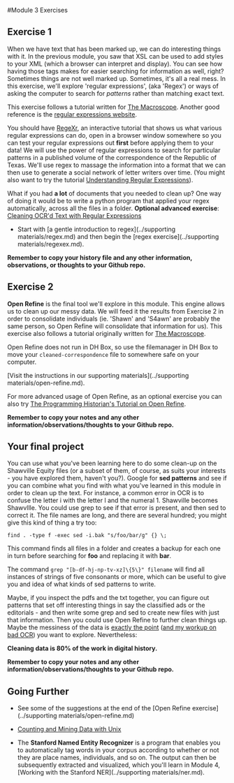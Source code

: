 #Module 3 Exercises

## Exercise 1

When we have text that has been marked up, we can do interesting things with it. In the previous module, you saw that XSL can be used to add styles to your XML (which a browser can interpret and display). You can see how having those tags makes for easier searching for information as well, right? Sometimes things are not well marked up. Sometimes, it's all a real mess. In this exercise, we'll explore 'regular expressions', (aka 'Regex') or ways of asking the computer to search for *patterns* rather than matching exact text.

This exercise follows a tutorial written for [The Macroscope](http://themacroscope.org). Another good reference is the [regular expressions website](http://www.regular-expressions.info/).

You should have [RegeXr](http://www.regexr.com/), an interactive tutorial that shows us what various regular expressions can do, open in a browser window somewhere so you can test your regular expressions out **first** before applying them to your data!  We will use the power of regular expressions to search for particular patterns in a published volume of the correspondence of the Republic of Texas. We'll use regex to massage the information into a format that we can then use to generate a social network of letter writers over time. (You might also want to try the tutorial [Understanding Regular Expressions](http://programminghistorian.org/lessons/understanding-regular-expressions)).

What if you had **a lot** of documents that you needed to clean up? One way of doing it would be to write a python program that applied your regex automatically, across all the files in a folder. **Optional advanced exercise**: [Cleaning OCR'd Text with Regular Expressions](http://programminghistorian.org/lessons/cleaning-ocrd-text-with-regular-expressions)

* Start with [a gentle introduction to regex](../supporting materials/regex.md) and then begin the [regex exercise](../supporting materials/regexex.md).

**Remember to copy your history file and any other information, observations, or thoughts to your Github repo.**

## Exercise 2

**Open Refine** is the final tool we'll explore in this module. This engine allows us to clean up our messy data. We will feed it the results from Exercise 2 in order to consolidate individuals (ie. 'Shawn' and 'S4awn' are probably the same person, so Open Refine will consolidate that information for us). This exercise also follows a tutorial originally written for [The Macroscope](http://themacroscope.org).

Open Refine does not run in DH Box, so use the filemanager in DH Box to move your `cleaned-correspondence` file to somewhere safe on your computer.

[Visit the instructions in our supporting materials](../supporting materials/open-refine.md).

For more advanced usage of Open Refine, as an optional exercise you can also try [The Programming Historian's Tutorial on Open Refine](http://programminghistorian.org/lessons/cleaning-data-with-openrefine).

**Remember to copy your notes and any other information/observations/thoughts to your Github repo.**

## Your final project

You can use what you've been learning here to do some clean-up on the Shawville Equity files (or a subset of them, of course, as suits your interests - you have explored them, haven't you?). Google for **sed patterns** and see if you can combine what you find with what you've learned in this module in order to clean up the text. For instance, a common error in OCR is to confuse the letter i with the letter l and the numeral 1. Shawville becomes Shawvllle. You could use grep to see if that error is present, and then sed to correct it. The file names are long, and there are several hundred; you might give this kind of thing a try too:

`find . -type f -exec sed -i.bak "s/foo/bar/g" {} \;`

This command finds all files in a folder and creates a backup for each one in turn before searching for **foo** and replacing it with **bar**.

The command `grep "[b-df-hj-np-tv-xz]\{5\}" filename` will find all instances of strings of five consonants or more, which can be useful to give you and idea of what kinds of sed patterns to write.

Maybe, if you inspect the pdfs and the txt together, you can figure out patterns that set off interesting things in say the classified ads or the editorials - and then write some grep and sed to create new files with just that information. Then you could use Open Refine to further clean things up. Maybe the messiness of the data is [exactly the point](https://smgprojects.github.io/experiment-bad-equity/) ([and my workup on bad OCR](https://smgprojects.github.io/experiment-determining-bad-ocr-via-automated-spellcheck/)) you want to explore. Nevertheless:

**Cleaning data is 80% of the work in digital history.**

**Remember to copy your notes and any other information/observations/thoughts to your Github repo.**

## Going Further

+ See some of the suggestions at the end of the [Open Refine exercise](../supporting materials/open-refine.md)

+ [Counting and Mining Data with Unix](http://programminghistorian.org/lessons/research-data-with-unix)

+ The **Stanford Named Entity Recognizer** is a program that enables you to automatically tag words in your corpus according to whether or not they are place names, individuals, and so on. The output can then be subsequently extracted and visualized, which you'll learn in Module 4, [Working with the Stanford NER](../supporting materials/ner.md).

